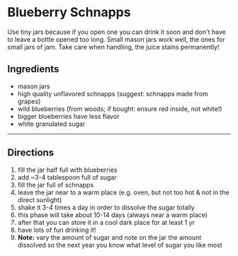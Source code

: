 Blueberry Schnapps
==================

Use tiny jars because if you open one you can drink it soon and don't have to
leave a bottle opened too long. Small mason jars work well, the ones for small
jars of jam. Take care when handling, the juice stains permanently!

## Ingredients

- mason jars
- high quality unflavored schnapps (suggest: schnapps made from grapes)
- wild blueberries (from woods; if bought: ensure red inside, not white!)
- bigger blueberries have less flavor
- white granulated sugar

---

## Directions

1. fill the jar half full with blueberries
1. add ~3-4 tablespoon full of sugar
1. fill the jar full of schnapps
1. leave the jar near to a warm place (e.g. oven, but not too hot & not in the
   direct sunlight)
1. shake it 3-4 times a day in order to dissolve the sugar totally
1. this phase will take about 10-14 days (always near a warm place)
1. after that you can store it in a cool dark place for at least 1 yr
1. have lots of fun drinking it!
1. **Note:** vary the amount of sugar and note on the jar the amount dissolved
   so the next year you know what level of sugar you like most


